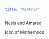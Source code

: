 ```yaml
---
title: "Reatrix"
---
```


[Nesis](Religions/Gods/Nesis.md) and [Amarax](Religions/Gods/Amarax.md)

Icon of Motherhood
